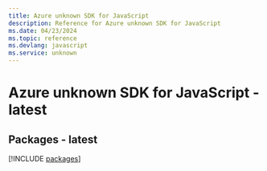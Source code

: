 ```yaml
---
title: Azure unknown SDK for JavaScript
description: Reference for Azure unknown SDK for JavaScript
ms.date: 04/23/2024
ms.topic: reference
ms.devlang: javascript
ms.service: unknown
---
```

# Azure unknown SDK for JavaScript - latest
## Packages - latest
[!INCLUDE [packages](unknown-index.md)]